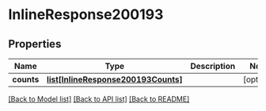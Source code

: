 # InlineResponse200193

## Properties
Name | Type | Description | Notes
------------ | ------------- | ------------- | -------------
**counts** | [**list[InlineResponse200193Counts]**](InlineResponse200193Counts.md) |  | [optional] 

[[Back to Model list]](../README.md#documentation-for-models) [[Back to API list]](../README.md#documentation-for-api-endpoints) [[Back to README]](../README.md)

